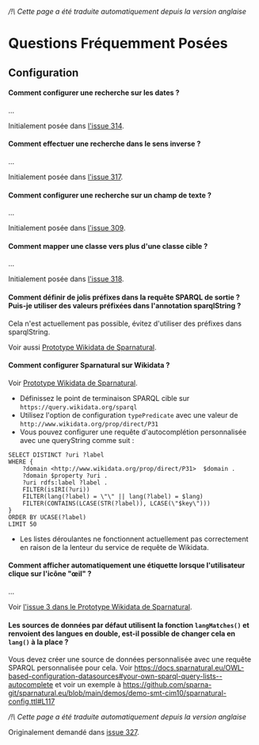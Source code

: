 _/!\ Cette page a été traduite automatiquement depuis la version anglaise_

# Questions Fréquemment Posées

## Configuration

#### Comment configurer une recherche sur les dates ?

...

Initialement posée dans [l'issue 314](https://github.com/sparna-git/Sparnatural/issues/314).

#### Comment effectuer une recherche dans le sens inverse ?

...

Initialement posée dans [l'issue 317](https://github.com/sparna-git/Sparnatural/issues/317).

#### Comment configurer une recherche sur un champ de texte ?

...

Initialement posée dans [l'issue 309](https://github.com/sparna-git/Sparnatural/issues/309).

#### Comment mapper une classe vers plus d'une classe cible ?

...

Initialement posée dans [l'issue 318](https://github.com/sparna-git/Sparnatural/issues/318).

#### Comment définir de jolis préfixes dans la requête SPARQL de sortie ? Puis-je utiliser des valeurs préfixées dans l'annotation sparqlString ?

Cela n'est actuellement pas possible, évitez d'utiliser des préfixes dans sparqlString.

Voir aussi [Prototype Wikidata de Sparnatural](https://github.com/lubianat/sparnatural_wikidata_prototype/pull/4).

#### Comment configurer Sparnatural sur Wikidata ?

Voir [Prototype Wikidata de Sparnatural](https://github.com/lubianat/sparnatural_wikidata_prototype).

- Définissez le point de terminaison SPARQL cible sur `https://query.wikidata.org/sparql`
- Utilisez l'option de configuration `typePredicate` avec une valeur de `http://www.wikidata.org/prop/direct/P31`
- Vous pouvez configurer une requête d'autocomplétion personnalisée avec une queryString comme suit :

```
SELECT DISTINCT ?uri ?label
WHERE {
    ?domain <http://www.wikidata.org/prop/direct/P31>  $domain .
    ?domain $property ?uri .
    ?uri rdfs:label ?label .
    FILTER(isIRI(?uri))
    FILTER(lang(?label) = \"\" || lang(?label) = $lang)
    FILTER(CONTAINS(LCASE(STR(?label)), LCASE(\"$key\")))
}
ORDER BY UCASE(?label)
LIMIT 50
```

- Les listes déroulantes ne fonctionnent actuellement pas correctement en raison de la lenteur du service de requête de Wikidata.

#### Comment afficher automatiquement une étiquette lorsque l'utilisateur clique sur l'icône "œil" ?

...

Voir [l'issue 3 dans le Prototype Wikidata de Sparnatural](https://github.com/lubianat/sparnatural_wikidata_prototype/issues/3).

#### Les sources de données par défaut utilisent la fonction `langMatches()` et renvoient des langues en double, est-il possible de changer cela en `lang()` à la place ?

Vous devez créer une source de données personnalisée avec une requête SPARQL personnalisée pour cela. Voir https://docs.sparnatural.eu/OWL-based-configuration-datasources#your-own-sparql-query-lists--autocomplete et voir un exemple à https://github.com/sparna-git/sparnatural.eu/blob/main/demos/demo-smt-cim10/sparnatural-config.ttl#L117

_/!\ Cette page a été traduite automatiquement depuis la version anglaise_

Originalement demandé dans [issue 327](https://github.com/sparna-git/Sparnatural/issues/327).
